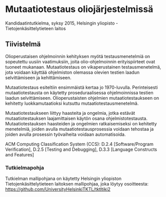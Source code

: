 # Mutaatiotestaus oliojärjestelmissä

Kandidaatintutkielma, syksy 2015, Helsingin yliopisto - Tietojenkäsittelytieteen laitos

## Tiivistelmä

Olioperustaisen ohjelmoinnin kehityksen myötä testausmenetelmiä on sopeutettu uusiin
vaatimuksiin, joita olio-ohjelmoinnin erityispiirteet ovat tuoneet mukanaan. Mutaatiotestaus
on vikaperustainen testausmenetelmä, jota voidaan käyttää ohjelmiston olemassa olevien
testien laadun selvittämiseen ja kehittämiseen.

Mutaatiotestaus esiteltiin ensimmäistä kertaa jo 1970-luvulla. Perinteisesti mutaatiotestausta
on käytetty proseduraalisessa ohjelmoinnissa testien laadun selvittämiseen. Olioperustaisten
ohjelmien mutaatiotestaukseen on kehitetty luokkamutaatioksi kutsuttu mutaatiotestausmenetelmä.

Mutaatiotestaukseen liittyy haasteita ja ongelmia, jotka estävät mutaatiotestauksen
laajamittaisen käytön osana ohjelmistotestausta. Mutaatiotestauksen haasteiden ja ongelmien
ratkaisemiseksi on kehitetty menetelmiä, joiden avulla mutaatiotestausprosessia voidaan
tehostaa ja joiden avulla prosessin työvaiheita voidaan automatisoida.

ACM Computing Classification System (CCS):
D.2.4 [Software/Program Verification],
D.2.5 [Testing and Debugging],
D.3.3 [Language Constructs and Features]

### Tutkielmapohja

Tutkielman mallipohjana on käytetty Helsingin yliopiston Tietojenkäsittelytieteen laitoksen mallipohjaa, joka löytyy osoitteesta: https://github.com/UniversityHelsinkiTKTL/tktltiki2
